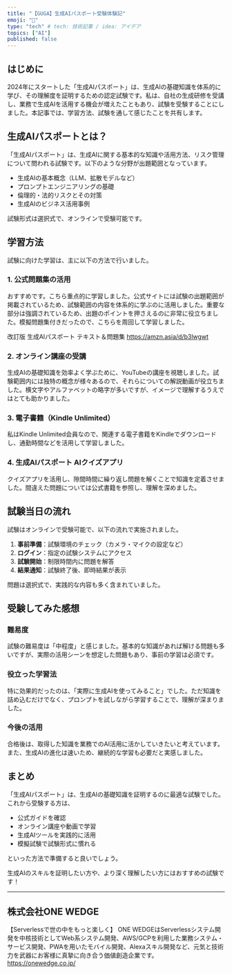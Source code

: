 ```yaml
---
title: "【GUGA】生成AIパスポート受験体験記"
emoji: "🛂"
type: "tech" # tech: 技術記事 / idea: アイデア
topics: ["AI"]
published: false
---
```


## はじめに

2024年にスタートした「生成AIパスポート」は、生成AIの基礎知識を体系的に学び、その理解度を証明するための認定試験です。私は、自社の生成研修を受講し、業務で生成AIを活用する機会が増えたこともあり、試験を受験することにしました。本記事では、学習方法、試験を通して感じたことを共有します。

## 生成AIパスポートとは？

「生成AIパスポート」は、生成AIに関する基本的な知識や活用方法、リスク管理について問われる試験です。以下のような分野が出題範囲となっています。

- 生成AIの基本概念（LLM、拡散モデルなど）
- プロンプトエンジニアリングの基礎
- 倫理的・法的リスクとその対策
- 生成AIのビジネス活用事例

試験形式は選択式で、オンラインで受験可能です。

## 学習方法

試験に向けた学習は、主に以下の方法で行いました。

### 1. 公式問題集の活用

おすすめです。こちら重点的に学習しました。公式サイトには試験の出題範囲が掲載されているため、試験範囲の内容を体系的に学ぶのに活用しました。重要な部分は強調されているため、出題のポイントを押さえるのに非常に役立ちました。模擬問題集付きだったので、こちらを周回して学習しました。

改訂版 生成AIパスポート テキスト＆問題集
https://amzn.asia/d/b3lwgwt

### 2. オンライン講座の受講

生成AIの基礎知識を効率よく学ぶために、YouTubeの講座を視聴しました。試験範囲内には独特の概念が様々あるので、それらについての解説動画が役立ちました。横文字やアルファベットの略字が多いですが、イメージで理解するうえではとても助かりました。

### 3. 電子書籍（Kindle Unlimited）

私はKindle Unlimited会員なので、関連する電子書籍をKindleでダウンロードし、通勤時間などを活用して学習しました。

### 4. 生成AIパスポート AIクイズアプリ

クイズアプリを活用し、隙間時間に繰り返し問題を解くことで知識を定着させました。間違えた問題については公式書籍を参照し、理解を深めました。

## 試験当日の流れ

試験はオンラインで受験可能で、以下の流れで実施されました。

1. **事前準備**：試験環境のチェック（カメラ・マイクの設定など）
2. **ログイン**：指定の試験システムにアクセス
3. **試験開始**：制限時間内に問題を解答
4. **結果通知**：試験終了後、即時結果が表示

問題は選択式で、実践的な内容も多く含まれていました。

## 受験してみた感想

### 難易度

試験の難易度は「中程度」と感じました。基本的な知識があれば解ける問題も多いですが、実際の活用シーンを想定した問題もあり、事前の学習は必須です。

### 役立った学習法

特に効果的だったのは、「実際に生成AIを使ってみること」でした。ただ知識を詰め込むだけでなく、プロンプトを試しながら学習することで、理解が深まりました。

### 今後の活用

合格後は、取得した知識を業務でのAI活用に活かしていきたいと考えています。また、生成AIの進化は速いため、継続的な学習も必要だと実感しました。

## まとめ

「生成AIパスポート」は、生成AIの基礎知識を証明するのに最適な試験でした。これから受験する方は、

- 公式ガイドを確認
- オンライン講座や動画で学習
- 生成AIツールを実践的に活用
- 模擬試験で試験形式に慣れる

といった方法で準備すると良いでしょう。

生成AIのスキルを証明したい方や、より深く理解したい方にはおすすめの試験です！

---

## 株式会社ONE WEDGE
【Serverlessで世の中をもっと楽しく】
ONE WEDGEはServerlessシステム開発を中核技術としてWeb系システム開発、AWS/GCPを利用した業務システム・サービス開発、PWAを用いたモバイル開発、Alexaスキル開発など、元気と技術力を武器にお客様に真摯に向き合う価値創造企業です。
https://onewedge.co.jp/